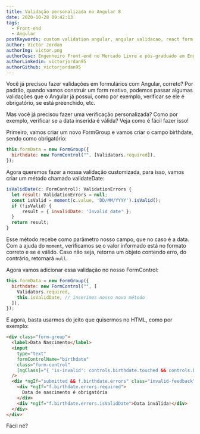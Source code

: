 ```yaml
---
title: Validação personalizada no Angular 8
date: 2020-10-28 09:42:13
tags:
  - Front-end
  - Angular
postKeywords: custom validation angular, angular validacao, react form validation, como customizar validacao angular, angular, validacao, campos valido
author: Victor Jordan
authorImg: victor.png
authorDesc: Engenheiro Front-end no Mercado Livre e pós-graduado em Engenharia de Software pela PUC-MG e formado em Banco de Dados pela Fatec, apaixonado por usabilidade, performance e UX!
authorLinkedin: victorjordan95
authorGithub: victorjordan95
---
```


Você já precisou fazer validações em formulários com Angular, correto?
Por padrão, quando vamos construir um form reativo, podemos passar algumas validações que o Angular já possui, como por exemplo, verificar se ele é obrigatório, se está preenchido, etc.

Mas você já precisou fazer uma verificação personalizada? Como por exemplo, verificar se a data inserida é válida?
Veja como é fácil fazer isso!

<!-- more -->

Primeiro, vamos criar um novo FormGroup e vamos criar o campo birthdate, sendo como obrigatório:

```javascript
this.formData = new FormGroup({
  birthdate: new FormControl("", [Validators.required]),
});
```

Agora queremos fazer a nossa validação customizada, para isso, vamos criar um método chamado validateDate:

```javascript
isValidDate(c: FormControl): ValidationErrors {
  let result: ValidationErrors = null;
  const isValid = moment(c.value, 'DD/MM/YYYY').isValid();
  if (!isValid) {
      result = { invalidDate: 'Invalid date' };
  }
  return result;
}
```

Esse método recebe como parâmetro nosso campo, que no caso é a data.
Com a ajuda do `moment`, verificamos se o valor informado está no formato correto e se é válido.
Caso não seja, retorna um objeto contendo erro, do contrário, retornará `null`.

Agora vamos adicionar essa validação no nosso FormControl:

```javascript
this.formData = new FormGroup({
  birthdate: new FormControl("", [
    Validators.required,
    this.isValidDate, // inserimos nosso novo método
  ]),
});
```

E agora, basta usarmos do jeito que quisermos no HTML, como por exemplo:

```html
<div class="form-group">
  <label>Data Nascimento</label>
  <input
    type="text"
    formControlName="birthdate"
    class="form-control"
    [ngClass]="{ 'is-invalid': controls.birthdate.touched && controls.birthdate.errors }"
  />
  <div *ngIf="submitted && f.birthdate.errors" class="invalid-feedback">
    <div *ngIf="f.birthdate.errors.required">
      Data de nascimento é obrigatória
    </div>
    <div *ngIf="f.birthdate.errors.isValidDate">Data inválida!</div>
  </div>
</div>
```

Fácil né?
